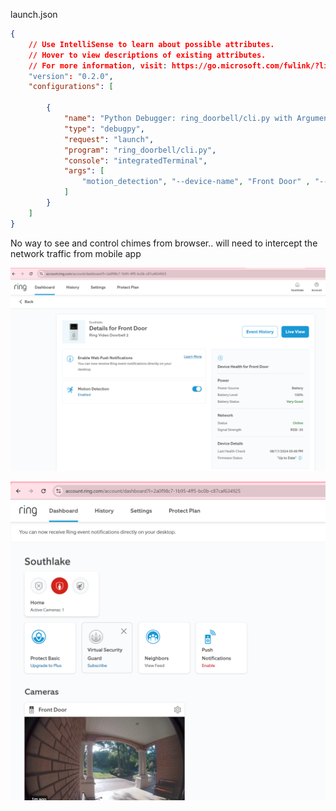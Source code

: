 launch.json
```json
{
    // Use IntelliSense to learn about possible attributes.
    // Hover to view descriptions of existing attributes.
    // For more information, visit: https://go.microsoft.com/fwlink/?linkid=830387
    "version": "0.2.0",
    "configurations": [

        {
            "name": "Python Debugger: ring_doorbell/cli.py with Arguments",
            "type": "debugpy",
            "request": "launch",
            "program": "ring_doorbell/cli.py",
            "console": "integratedTerminal",
            "args": [
                "motion_detection", "--device-name", "Front Door" , "--off"
            ]
        }
    ]
}
```

No way to see and control chimes from browser.. will need to intercept the network traffic from mobile app

![alt text](image.png)

![alt text](image-1.png)